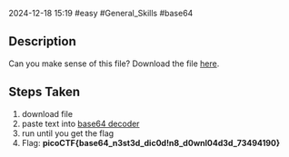 2024-12-18
15:19
#easy #General_Skills #base64

## Description
Can you make sense of this file?
Download the file [here](https://artifacts.picoctf.net/c/472/enc_flag).

## Steps Taken
1. download file
2. paste text into [base64 decoder](https://www.base64decode.org/)
3. run until you get the flag
4. Flag: **picoCTF{base64_n3st3d_dic0d!n8_d0wnl04d3d_73494190}**
